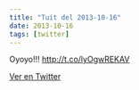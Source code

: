 ```yaml
---
title: "Tuit del 2013-10-16"
date: 2013-10-16
tags: [twitter]
---
```


Oyoyo!!! http://t.co/lyOgwREKAV



[Ver en Twitter](https://twitter.com/i/web/status/390572511878184960)
